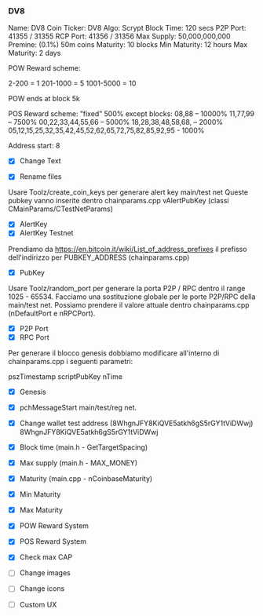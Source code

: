 ### DV8

Name: DV8 Coin
Ticker: DV8
Algo: Scrypt
Block Time: 120 secs
P2P Port: 41355 / 31355
RCP Port: 41356 / 31356
Max Supply: 50,000,000,000
Premine: (0.1%) 50m coins
Maturity: 10 blocks
Min Maturity: 12 hours
Max Maturity: 2 days

POW Reward scheme:

2-200 = 1
201-1000 = 5
1001-5000 =  10

POW ends at block 5k

POS Reward scheme: ”fixed” 500% except blocks:
08,88 – 10000%
11,77,99 – 7500%
00,22,33,44,55,66 – 5000%
18,28,38,48,58,68, – 2000%
05,12,15,25,32,35,42,45,52,62,65,72,75,82,85,92,95 - 1000%

Address start: 8



- [x] Change Text
- [x] Rename files


Usare Toolz/create_coin_keys per generare alert key main/test net
Queste pubkey vanno inserite dentro chainparams.cpp vAlertPubKey (classi CMainParams/CTestNetParams)

- [x] AlertKey
- [x] AlertKey Testnet

Prendiamo da https://en.bitcoin.it/wiki/List_of_address_prefixes il prefisso dell'indirizzo per PUBKEY_ADDRESS (chainparams.cpp)

- [x] PubKey

Usare Toolz/random_port per generare la porta P2P / RPC dentro il range 1025 - 65534.
Facciamo una sostituzione globale per le porte P2P/RPC della main/test net.
Possiamo prendere il valore attuale dentro chainparams.cpp (nDefaultPort e nRPCPort).

- [x] P2P Port
- [x] RPC Port

Per generare il blocco genesis dobbiamo modificare all'interno di chainparams.cpp i seguenti parametri:

pszTimestamp
scriptPubKey
nTime


- [x] Genesis
- [x] pchMessageStart main/test/reg net.

- [x] Change wallet test address (8WhgnJFY8KiQVE5atkh6gS5rGY1tViDWwj) 8WhgnJFY8KiQVE5atkh6gS5rGY1tViDWwj

- [x] Block time (main.h - GetTargetSpacing)
- [x] Max supply (main.h - MAX_MONEY)
- [x] Maturity (main.cpp - nCoinbaseMaturity)
- [x] Min Maturity
- [x] Max Maturity
- [x] POW Reward System
- [x] POS Reward System
- [x] Check max CAP

- [ ] Change images
- [ ] Change icons
- [ ] Custom UX
